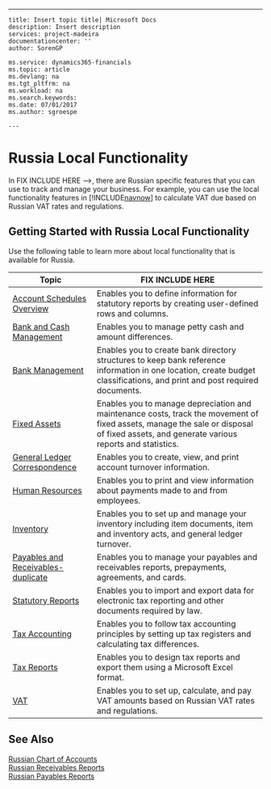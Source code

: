 ---
    title: Insert topic title| Microsoft Docs
    description: Insert description
    services: project-madeira
    documentationcenter: ''
    author: SorenGP

    ms.service: dynamics365-financials
    ms.topic: article
    ms.devlang: na
    ms.tgt_pltfrm: na
    ms.workload: na
    ms.search.keywords:
    ms.date: 07/01/2017
    ms.author: sgroespe

    ---
# Russia Local Functionality
In FIX INCLUDE HERE<!--FIX INCLUDE HERE<!--[!INCLUDE[navnow](../../ApplicationDesign/includes/navnow_md.md)] --> -->, there are Russian specific features that you can use to track and manage your business. For example, you can use the local functionality features in [!INCLUDE[navnow](../../ApplicationDesign/includes/navnow_md.md)] to calculate VAT due based on Russian VAT rates and regulations.  
  
## Getting Started with Russia Local Functionality  
 Use the following table to learn more about local functionality that is available for Russia.  
  
|Topic|FIX INCLUDE HERE<!--[!INCLUDE[bp_tabledescription](../../ApplicationDesign/includes/bp_tabledescription_md.md)] -->|  
|-----------|---------------------------------------|  
|[Account Schedules Overview](../../LocalFunctionalityForMicrosoftDynamicsNav2016/Russia/account-schedules-overview.md)|Enables you to define information for statutory reports by creating user\-defined rows and columns.|  
|[Bank and Cash Management](../../LocalFunctionalityForMicrosoftDynamicsNav2016/Russia/bank-and-cash-management.md)|Enables you to manage petty cash and amount differences.|  
|[Bank Management](../../LocalFunctionalityForMicrosoftDynamicsNav2016/Russia/bank-management.md)|Enables you to create bank directory structures to keep bank reference information in one location, create budget classifications, and print and post required documents.|  
|[Fixed Assets](../../LocalFunctionalityForMicrosoftDynamicsNav2016/Russia/fixed-assets.md)|Enables you to manage depreciation and maintenance costs, track the movement of fixed assets, manage the sale or disposal of fixed assets, and generate various reports and statistics.|  
|[General Ledger Correspondence](../../LocalFunctionalityForMicrosoftDynamicsNav2016/Russia/general-ledger-correspondence.md)|Enables you to create, view, and print account turnover information.|  
|[Human Resources](../../LocalFunctionalityForMicrosoftDynamicsNav2016/Russia/human-resources.md)|Enables you to print and view information about payments made to and from employees.|  
|[Inventory](../../LocalFunctionalityForMicrosoftDynamicsNav2016/Russia/inventory.md)|Enables you to set up and manage your inventory including item documents, item and inventory acts, and general ledger turnover.|  
|[Payables and Receivables\-duplicate](../../LocalFunctionalityForMicrosoftDynamicsNav2016/Russia/payables-and-receivables-duplicate.md)|Enables you to manage your payables and receivables reports, prepayments, agreements, and cards.|  
|[Statutory Reports](../../LocalFunctionalityForMicrosoftDynamicsNav2016/Russia/statutory-reports.md)|Enables you to import and export data for electronic tax reporting and other documents required by law.|  
|[Tax Accounting](../../LocalFunctionalityForMicrosoftDynamicsNav2016/Russia/tax-accounting.md)|Enables you to follow tax accounting principles by setting up tax registers and calculating tax differences.|  
|[Tax Reports](assetId:///e42ca8e7-1cee-4fb8-9f71-e596f29cabc3)|Enables you to design tax reports and export them using a Microsoft Excel format.|  
|[VAT](../../LocalFunctionalityForMicrosoftDynamicsNav2016/Russia/vat.md)|Enables you to set up, calculate, and pay VAT amounts based on Russian VAT rates and regulations.|  
  
## See Also  
 [Russian Chart of Accounts](../../LocalFunctionalityForMicrosoftDynamicsNav2016/Russia/russian-chart-of-accounts.md)   
 [Russian Receivables Reports](../../LocalFunctionalityForMicrosoftDynamicsNav2016/Russia/russian-receivables-reports.md)   
 [Russian Payables Reports](../../LocalFunctionalityForMicrosoftDynamicsNav2016/Russia/russian-payables-reports.md)